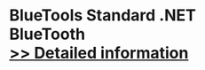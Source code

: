 # BlueTools Standard .NET<br />BlueTooth<br />[>> Detailed information](https://secure.shareit.com/shareit/product.html?productid=300037716&affiliateid=200057808)